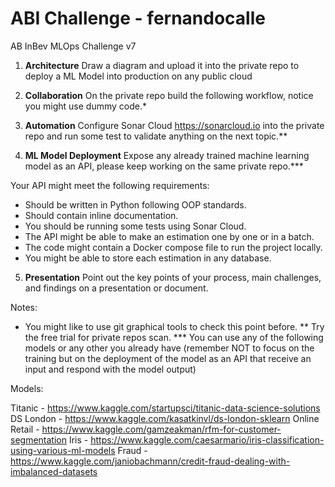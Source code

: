 # ABI Challenge - fernandocalle

AB InBev MLOps Challenge v7

1. **Architecture**
Draw a diagram and upload it into the private repo to deploy a ML Model into production on any
public cloud

2. **Collaboration**
On the private repo build the following workflow, notice you might use dummy code.*

3. **Automation**
Configure Sonar Cloud https://sonarcloud.io into the private repo and run some test to validate
anything on the next topic.**

4. **ML Model Deployment**
Expose any already trained machine learning model as an API, please keep working on the
same private repo.***

Your API might meet the following requirements:
- Should be written in Python following OOP standards.
- Should contain inline documentation.
- You should be running some tests using Sonar Cloud.
- The API might be able to make an estimation one by one or in a batch.
- The code might contain a Docker compose file to run the project locally.
- You might be able to store each estimation in any database.

5. **Presentation**
Point out the key points of your process, main challenges, and findings on a presentation or
document.

Notes:
* You might like to use git graphical tools to check this point before.
** Try the free trial for private repos scan.
*** You can use any of the following models or any other you already have (remember NOT to focus on
the training but on the deployment of the model as an API that receive an input and respond with the
model output)

Models: 

Titanic - https://www.kaggle.com/startupsci/titanic-data-science-solutions
DS London - https://www.kaggle.com/kasatkinvl/ds-london-sklearn
Online Retail - https://www.kaggle.com/gamzeakman/rfm-for-customer-segmentation
Iris - https://www.kaggle.com/caesarmario/iris-classification-using-various-ml-models
Fraud - https://www.kaggle.com/janiobachmann/credit-fraud-dealing-with-imbalanced-datasets
